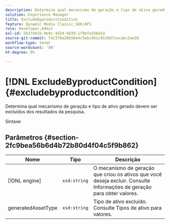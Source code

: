 ```yaml
---
description: Determina qual mecanismo de geração e tipo de ativo gerado devem ser excluídos dos resultados da pesquisa.
solution: Experience Manager
title: ExcludeByproductCondition
feature: Dynamic Media Classic,SDK/API
role: Developer,Admin
exl-id: 5b37e01b-9e9c-4d34-9d39-1f9bfe356e53
source-git-commit: f42378a20b58e4c5ebc961c6526d7cecabc2ae38
workflow-type: tm+mt
source-wordcount: '56'
ht-degree: 0%

---
```


# [!DNL ExcludeByproductCondition]{#excludebyproductcondition}

Determina qual mecanismo de geração e tipo de ativo gerado devem ser excluídos dos resultados da pesquisa.

Sintaxe

## Parâmetros {#section-2fc9bea56b6d4b72b80d4f04c5f9b862}

| Nome | Tipo | Descrição |
|---|---|---|
| [!DNL engine] | `xsd:string` | O mecanismo de geração que criou os ativos que você deseja excluir. Consulte Informações de geração para obter valores. |
| generatedAssetType | `xsd:string` | Tipo de ativo excluído. Consulte Tipos de ativo para valores. |
